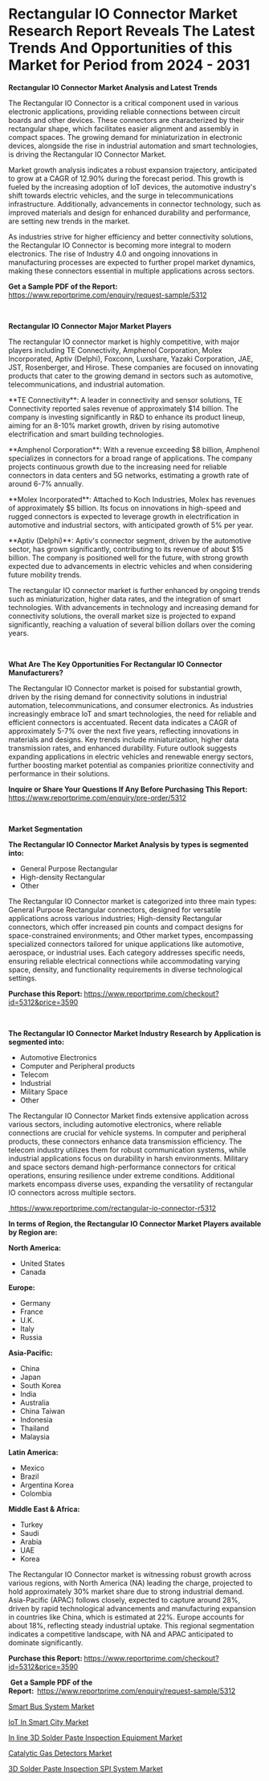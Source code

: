 <p><h1>Rectangular IO Connector Market Research Report Reveals The Latest Trends And Opportunities of this Market for Period from 2024 - 2031</h1></p><p><strong>Rectangular IO Connector Market Analysis and Latest Trends</strong></p>
<p><p>The Rectangular IO Connector is a critical component used in various electronic applications, providing reliable connections between circuit boards and other devices. These connectors are characterized by their rectangular shape, which facilitates easier alignment and assembly in compact spaces. The growing demand for miniaturization in electronic devices, alongside the rise in industrial automation and smart technologies, is driving the Rectangular IO Connector Market.</p><p>Market growth analysis indicates a robust expansion trajectory, anticipated to grow at a CAGR of 12.90% during the forecast period. This growth is fueled by the increasing adoption of IoT devices, the automotive industry's shift towards electric vehicles, and the surge in telecommunications infrastructure. Additionally, advancements in connector technology, such as improved materials and design for enhanced durability and performance, are setting new trends in the market.</p><p>As industries strive for higher efficiency and better connectivity solutions, the Rectangular IO Connector is becoming more integral to modern electronics. The rise of Industry 4.0 and ongoing innovations in manufacturing processes are expected to further propel market dynamics, making these connectors essential in multiple applications across sectors.</p></p>
<p><strong>Get a Sample PDF of the Report:&nbsp;</strong> <a href="https://www.reportprime.com/enquiry/request-sample/5312">https://www.reportprime.com/enquiry/request-sample/5312</a></p>
<p>&nbsp;</p>
<p><strong>Rectangular IO Connector Major Market Players</strong></p>
<p><p>The rectangular IO connector market is highly competitive, with major players including TE Connectivity, Amphenol Corporation, Molex Incorporated, Aptiv (Delphi), Foxconn, Luxshare, Yazaki Corporation, JAE, JST, Rosenberger, and Hirose. These companies are focused on innovating products that cater to the growing demand in sectors such as automotive, telecommunications, and industrial automation.</p><p>**TE Connectivity**: A leader in connectivity and sensor solutions, TE Connectivity reported sales revenue of approximately $14 billion. The company is investing significantly in R&D to enhance its product lineup, aiming for an 8-10% market growth, driven by rising automotive electrification and smart building technologies.</p><p>**Amphenol Corporation**: With a revenue exceeding $8 billion, Amphenol specializes in connectors for a broad range of applications. The company projects continuous growth due to the increasing need for reliable connectors in data centers and 5G networks, estimating a growth rate of around 6-7% annually.</p><p>**Molex Incorporated**: Attached to Koch Industries, Molex has revenues of approximately $5 billion. Its focus on innovations in high-speed and rugged connectors is expected to leverage growth in electrification in automotive and industrial sectors, with anticipated growth of 5% per year.</p><p>**Aptiv (Delphi)**: Aptiv's connector segment, driven by the automotive sector, has grown significantly, contributing to its revenue of about $15 billion. The company is positioned well for the future, with strong growth expected due to advancements in electric vehicles and when considering future mobility trends.</p><p>The rectangular IO connector market is further enhanced by ongoing trends such as miniaturization, higher data rates, and the integration of smart technologies. With advancements in technology and increasing demand for connectivity solutions, the overall market size is projected to expand significantly, reaching a valuation of several billion dollars over the coming years.</p></p>
<p>&nbsp;</p>
<p><strong>What Are The Key Opportunities For Rectangular IO Connector Manufacturers?</strong></p>
<p><p>The Rectangular IO Connector market is poised for substantial growth, driven by the rising demand for connectivity solutions in industrial automation, telecommunications, and consumer electronics. As industries increasingly embrace IoT and smart technologies, the need for reliable and efficient connectors is accentuated. Recent data indicates a CAGR of approximately 5-7% over the next five years, reflecting innovations in materials and designs. Key trends include miniaturization, higher data transmission rates, and enhanced durability. Future outlook suggests expanding applications in electric vehicles and renewable energy sectors, further boosting market potential as companies prioritize connectivity and performance in their solutions.</p></p>
<p><strong>Inquire or Share Your Questions If Any Before Purchasing This Report:</strong> <a href="https://www.reportprime.com/enquiry/pre-order/5312">https://www.reportprime.com/enquiry/pre-order/5312</a></p>
<p>&nbsp;</p>
<p><strong>Market Segmentation</strong></p>
<p><strong>The Rectangular IO Connector Market Analysis by types is segmented into:</strong></p>
<p><ul><li>General Purpose Rectangular</li><li>High-density Rectangular</li><li>Other</li></ul></p>
<p><p>The Rectangular IO Connector market is categorized into three main types: General Purpose Rectangular connectors, designed for versatile applications across various industries; High-density Rectangular connectors, which offer increased pin counts and compact designs for space-constrained environments; and Other market types, encompassing specialized connectors tailored for unique applications like automotive, aerospace, or industrial uses. Each category addresses specific needs, ensuring reliable electrical connections while accommodating varying space, density, and functionality requirements in diverse technological settings.</p></p>
<p><strong>Purchase this Report:&nbsp;</strong><a href="https://www.reportprime.com/checkout?id=5312&price=3590">https://www.reportprime.com/checkout?id=5312&price=3590</a></p>
<p>&nbsp;</p>
<p><strong>The Rectangular IO Connector Market Industry Research by Application is segmented into:</strong></p>
<p><ul><li>Automotive Electronics</li><li>Computer and Peripheral products</li><li>Telecom</li><li>Industrial</li><li>Military Space</li><li>Other</li></ul></p>
<p><p>The Rectangular IO Connector Market finds extensive application across various sectors, including automotive electronics, where reliable connections are crucial for vehicle systems. In computer and peripheral products, these connectors enhance data transmission efficiency. The telecom industry utilizes them for robust communication systems, while industrial applications focus on durability in harsh environments. Military and space sectors demand high-performance connectors for critical operations, ensuring resilience under extreme conditions. Additional markets encompass diverse uses, expanding the versatility of rectangular IO connectors across multiple sectors.</p></p>
<p><a href="https://www.reportprime.com/rectangular-io-connector-r5312">&nbsp;https://www.reportprime.com/rectangular-io-connector-r5312</a></p>
<p><strong>In terms of Region, the Rectangular IO Connector Market Players available by Region are:</strong></p>
<p>
    <p> <strong> North America: </strong>
        <ul>
            <li>United States</li>
            <li>Canada</li>
        </ul>
        </p> 
    <p> <strong> Europe: </strong>
        <ul>
            <li>Germany</li>
            <li>France</li>
            <li>U.K.</li>
            <li>Italy</li>
            <li>Russia</li>
        </ul>
        </p> 
    <p> <strong> Asia-Pacific: </strong>
        <ul>
            <li>China</li>
            <li>Japan</li>
            <li>South Korea</li>
            <li>India</li>
            <li>Australia</li>
            <li>China Taiwan</li>
            <li>Indonesia</li>
            <li>Thailand</li>
            <li>Malaysia</li>
        </ul>
        </p> 
    <p> <strong> Latin America: </strong>
        <ul>
            <li>Mexico</li>
            <li>Brazil</li>
            <li>Argentina Korea</li>
            <li>Colombia</li>
        </ul>
        </p> 
    <p> <strong> Middle East & Africa: </strong>
        <ul>
            <li>Turkey</li>
            <li>Saudi</li>
            <li>Arabia</li>
            <li>UAE</li>
            <li>Korea</li>
        </ul>
    </p>
    </p>
<p><p>The Rectangular IO Connector market is witnessing robust growth across various regions, with North America (NA) leading the charge, projected to hold approximately 30% market share due to strong industrial demand. Asia-Pacific (APAC) follows closely, expected to capture around 28%, driven by rapid technological advancements and manufacturing expansion in countries like China, which is estimated at 22%. Europe accounts for about 18%, reflecting steady industrial uptake. This regional segmentation indicates a competitive landscape, with NA and APAC anticipated to dominate significantly.</p></p>
<p><strong>Purchase this Report: </strong><a href="https://www.reportprime.com/checkout?id=5312&price=3590">https://www.reportprime.com/checkout?id=5312&price=3590</a></p>
<p>&nbsp;<strong>Get a Sample PDF of the Report:&nbsp;&nbsp;</strong><a href="https://www.reportprime.com/enquiry/request-sample/5312">https://www.reportprime.com/enquiry/request-sample/5312</a></p>
<p><strong></strong></p>
<p><p><a href="https://www.linkedin.com/pulse/global-smart-bus-system-market-trends-analysis-future-growth-prospects-zzvsf?trackingId=eQV4KIMbSyGE3JRFJsIVCQ%3D%3D">Smart Bus System Market</a></p><p><a href="https://www.linkedin.com/pulse/global-iot-smart-city-market-size-share-analysis-product-6vwbf?trackingId=m%2BJ5%2F9wbRzGqj7QiHAEKWA%3D%3D">IoT In Smart City Market</a></p><p><a href="https://github.com/WashimHussain441/Market-Research-Report-List-1/blob/main/in-line-3d-solder-paste-inspection-equipment-market.md">In line 3D Solder Paste Inspection Equipment Market</a></p><p><a href="https://issuu.com/reportprime-2/docs/catalytic-gas-detectors-market-size_e67e8fec3f1f78">Catalytic Gas Detectors Market</a></p><p><a href="https://github.com/SanjidaMahmud54/Market-Research-Report-List-1/blob/main/3d-solder-paste-inspection-spi-system-market.md">3D Solder Paste Inspection SPI System Market</a></p></p>